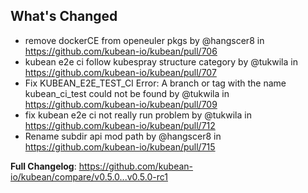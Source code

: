 ## What's Changed
* remove dockerCE from openeuler pkgs by @hangscer8 in https://github.com/kubean-io/kubean/pull/706
* kubean e2e ci follow kubespray structure category by @tukwila in https://github.com/kubean-io/kubean/pull/707
* Fix KUBEAN_E2E_TEST_CI Error: A branch or tag with the name kubean_ci_test could not be found by @tukwila in https://github.com/kubean-io/kubean/pull/709
* fix kubean e2e ci not really run problem by @tukwila in https://github.com/kubean-io/kubean/pull/712
* Rename subdir api mod path by @hangscer8 in https://github.com/kubean-io/kubean/pull/715


**Full Changelog**: https://github.com/kubean-io/kubean/compare/v0.5.0...v0.5.0-rc1
